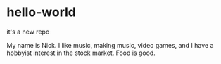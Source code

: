 # hello-world
it's a new repo

My name is Nick. I like music, making music, video games, and I have a hobbyist interest in the stock market. 
Food is good. 
